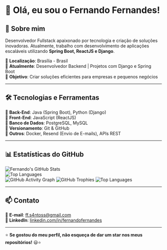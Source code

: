 # 👋 Olá, eu sou o Fernando Fernandes!  

## 🚀 Sobre mim  
Desenvolvedor Fullstack apaixonado por tecnologia e criação de soluções inovadoras. Atualmente, trabalho com desenvolvimento de aplicações escaláveis utilizando **Spring Boot, ReactJS e Django**.

📍 **Localização**: Brasília - Brasil  
💼 **Atualmente**: Desenvolvedor Backend | Projetos com Django e Spring Boot  
🎯 **Objetivo**: Criar soluções eficientes para empresas e pequenos negócios  

---

## 🛠️ Tecnologias e Ferramentas  
🔹 **Back-End**: Java (Spring Boot), Python (Django)  
🔹 **Front-End**: JavaScript (ReactJS)  
🔹 **Banco de Dados**: PostgreSQL, MySQL  
🔹 **Versionamento**: Git & GitHub  
🔹 **Outros**: Docker, Resend (Envio de E-mails), APIs REST  

---

## 📊 Estatísticas do GitHub  
![Fernando's GitHub Stats](https://github-readme-stats.vercel.app/api?username=FFS4ant0s&show_icons=true&theme=radical)  
![Top Languages](https://github-readme-stats.vercel.app/api/top-langs/?username=FFS4ant0s&layout=compact&theme=radical)  
![GitHub Activity Graph](https://github-readme-activity-graph.vercel.app/graph?username=FFS4ant0s&theme=radical)
![GitHub Trophies](https://github-profile-trophy.vercel.app/?username=FFS4ant0s&theme=radical&no-frame=true&no-bg=true&margin-w=4)
![Top Languages](https://github-readme-stats.vercel.app/api/top-langs/?username=FFS4nt0s&layout=compact&theme=radical&langs_count=8)

---

## 📫 Contato  
📧 **E-mail**: [ff.s4ntoss@gmail.com](mailto:ff.s4ntoss@gmail.com)  
💼 **LinkedIn**: [linkedin.com/in/fernandofernandes](https://www.linkedin.com/in/fernando-fernandes-a10927225/)   

---

⭐ **Se gostou do meu perfil, não esqueça de dar um star nos meus repositórios!** 😃⭐  
